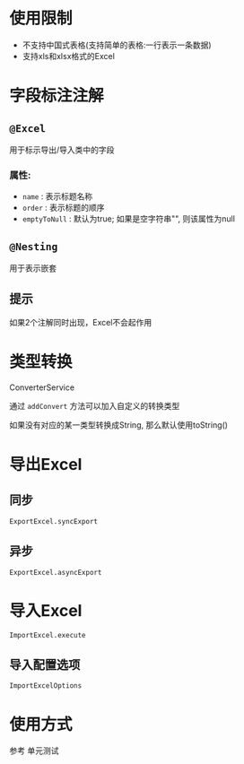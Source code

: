# 使用限制
- 不支持中国式表格(支持简单的表格:一行表示一条数据)
- 支持xls和xlsx格式的Excel

# 字段标注注解
## `@Excel` 
用于标示导出/导入类中的字段

### 属性:
- `name` : 表示标题名称
- `order` : 表示标题的顺序
- `emptyToNull` : 默认为true; 如果是空字符串"", 则该属性为null

## `@Nesting` 
用于表示嵌套 

## 提示
如果2个注解同时出现，Excel不会起作用



# 类型转换
ConverterService

通过 `addConvert` 方法可以加入自定义的转换类型 

如果没有对应的某一类型转换成String, 那么默认使用toString()

# 导出Excel
## 同步
`ExportExcel.syncExport`
## 异步
`ExportExcel.asyncExport`
# 导入Excel
`ImportExcel.execute`
## 导入配置选项 
`ImportExcelOptions`

# 使用方式
参考 单元测试
